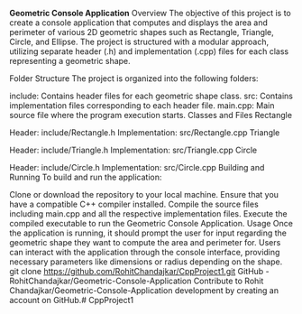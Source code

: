 **Geometric Console Application**
Overview
The objective of this project is to create a console application that computes and displays the area and perimeter of various 2D geometric shapes such as Rectangle, Triangle, Circle, and Ellipse. The project is structured with a modular approach, utilizing separate header (.h) and implementation (.cpp) files for each class representing a geometric shape.

Folder Structure
The project is organized into the following folders:

include: Contains header files for each geometric shape class.
src: Contains implementation files corresponding to each header file.
main.cpp: Main source file where the program execution starts.
Classes and Files
Rectangle

Header: include/Rectangle.h
Implementation: src/Rectangle.cpp
Triangle

Header: include/Triangle.h
Implementation: src/Triangle.cpp
Circle

Header: include/Circle.h
Implementation: src/Circle.cpp
Building and Running
To build and run the application:

Clone or download the repository to your local machine.
Ensure that you have a compatible C++ compiler installed.
Compile the source files including main.cpp and all the respective implementation files.
Execute the compiled executable to run the Geometric Console Application.
Usage
Once the application is running, it should prompt the user for input regarding the geometric shape they want to compute the area and perimeter for. Users can interact with the application through the console interface, providing necessary parameters like dimensions or radius depending on the shape.
git clone https://github.com/RohitChandajkar/CppProject1.git
GitHub - RohitChandajkar/Geometric-Console-Application
Contribute to Rohit Chandajkar/Geometric-Console-Application development by creating an account on GitHub.# CppProject1
 
